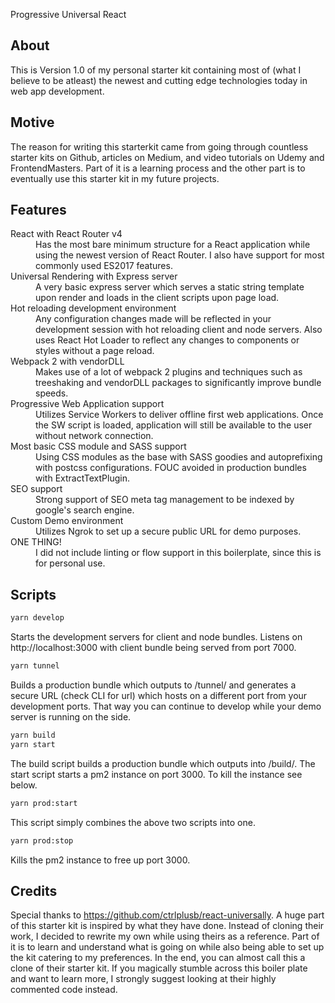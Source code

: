 Progressive Universal React

## About
This is Version 1.0 of my personal starter kit containing most of (what I believe to be atleast) the newest and cutting edge technologies today in web app development.

## Motive
The reason for writing this starterkit came from going through countless starter kits on Github, articles on Medium, and video tutorials on Udemy and FrontendMasters. Part of it is a learning process and the other part is to eventually use this starter kit in my future projects.

## Features
<dl>
  <dt>React with React Router v4</dt>
  <dd>Has the most bare minimum structure for a React application while using the newest version of React Router. I also have support for most commonly used ES2017 features.</dd>

  <dt>Universal Rendering with Express server</dt>
  <dd>A very basic express server which serves a static string template upon render and loads in the client scripts upon page load.</dd>

  <dt>Hot reloading development environment</dt>
  <dd>Any configuration changes made will be reflected in your development session with hot reloading client and node servers. Also uses React Hot Loader to reflect any changes to components or styles without a page reload.</dd>

  <dt>Webpack 2 with vendorDLL</dt>
  <dd>Makes use of a lot of webpack 2 plugins and techniques such as treeshaking and vendorDLL packages to significantly improve bundle speeds.</dd>

  <dt>Progressive Web Application support</dt>
  <dd>Utilizes Service Workers to deliver offline first web applications. Once the SW script is loaded, application will still be available to the user without network connection.</dd>

  <dt>Most basic CSS module and SASS support</dt>
  <dd>Using CSS modules as the base with SASS goodies and autoprefixing with postcss configurations. FOUC avoided in production bundles with ExtractTextPlugin.</dd>

  <dt>SEO support</dt>
  <dd>Strong support of SEO meta tag management to be indexed by google's search engine.</dd>

  <dt>Custom Demo environment</dt>
  <dd>Utilizes Ngrok to set up a secure public URL for demo purposes.</dd>

  <dt>ONE THING!</dt>
  <dd>I did not include linting or flow support in this boilerplate, since this is for personal use.</dd>
</dl>

## Scripts
```bash
yarn develop
```
Starts the development servers for client and node bundles. Listens on http://localhost:3000 with client bundle being served from port 7000.

```bash
yarn tunnel
```
Builds a production bundle which outputs to /tunnel/ and generates a secure URL (check CLI for url) which hosts on a different port from your development ports. That way you can continue to develop while your demo server is running on the side.

```bash
yarn build
yarn start
```
The build script builds a production bundle which outputs into /build/. 
The start script starts a pm2 instance on port 3000. To kill the instance see below.

```bash
yarn prod:start
```
This script simply combines the above two scripts into one.

```bash
yarn prod:stop
```
Kills the pm2 instance to free up port 3000.

## Credits
Special thanks to https://github.com/ctrlplusb/react-universally. A huge part of this starter kit is inspired by what they have done. Instead of cloning their work, I decided to rewrite my own while using theirs as a reference. Part of it is to learn and understand what is going on while also being able to set up the kit catering to my preferences. In the end, you can almost call this a clone of their starter kit. If you magically stumble across this boiler plate and want to learn more, I strongly suggest looking at their highly commented code instead.
